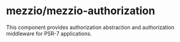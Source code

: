 # mezzio/mezzio-authorization

This component provides authorization abstraction and authorization middleware
for PSR-7 applications.
